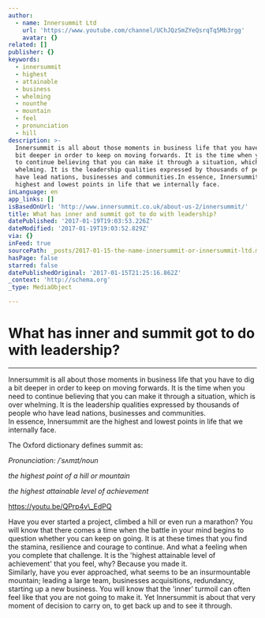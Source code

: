 ```yaml
---
author:
  - name: Innersummit Ltd
    url: 'https://www.youtube.com/channel/UChJQzSmZYeQsrqTq5Mb3rgg'
    avatar: {}
related: []
publisher: {}
keywords:
  - innersummit
  - highest
  - attainable
  - business
  - whelming
  - nounthe
  - mountain
  - feel
  - pronunciation
  - hill
description: >-
  Innersummit is all about those moments in business life that you have to dig a
  bit deeper in order to keep on moving forwards. It is the time when you need
  to continue believing that you can make it through a situation, which is over
  whelming. It is the leadership qualities expressed by thousands of people who
  have lead nations, businesses and communities.In essence, Innersummit are the
  highest and lowest points in life that we internally face.
inLanguage: en
app_links: []
isBasedOnUrl: 'http://www.innersummit.co.uk/about-us-2/innersummit/'
title: What has inner and summit got to do with leadership?
datePublished: '2017-01-19T19:03:53.226Z'
dateModified: '2017-01-19T19:03:52.829Z'
via: {}
inFeed: true
sourcePath: _posts/2017-01-15-the-name-innersummit-or-innersummit-ltd.md
hasPage: false
starred: false
datePublishedOriginal: '2017-01-15T21:25:16.862Z'
_context: 'http://schema.org'
_type: MediaObject

---
```

# What has **inner** and **summit** got to do with leadership?

---

Innersummit is all about those moments in business life that you have to dig a bit deeper in order to keep on moving forwards. It is the time when you need to continue believing that you can make it through a situation, which is over whelming. It is the leadership qualities expressed by thousands of people who have lead nations, businesses and communities.  
In essence, Innersummit are the highest and lowest points in life that we internally face.

The Oxford dictionary defines summit as:

_Pronunciation: /ˈsʌmɪt/noun_

_the highest point of a hill or mountain_

_the highest attainable level of achievement_

https://youtu.be/QPrp4v\_EdPQ

Have you ever started a project, climbed a hill or even run a marathon? You will know that there comes a time when the battle in your mind begins to question whether you can keep on going. It is at these times that you find the stamina, resilience and courage to continue. And what a feeling when you complete that challenge. It is the 'highest attainable level of achievement' that you feel, why? Because you made it.  
Similarly, have you ever approached, what seems to be an insurmountable mountain; leading a large team, businesses acquisitions, redundancy, starting up a new business. You will know that the 'inner' turmoil can often feel like that you are not going to make it. Yet Innersummit is about that very moment of decision to carry on, to get back up and to see it through.